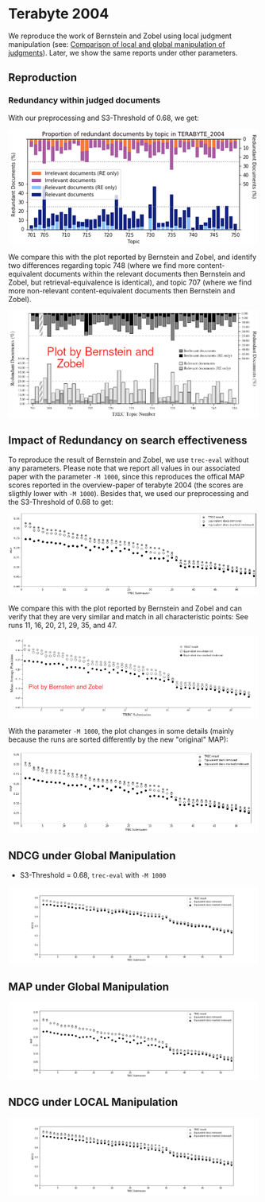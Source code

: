 # Terabyte 2004

We reproduce the work of Bernstein and Zobel using local judgment manipulation (see: [Comparison of local and global manipulation of judgments](../../comparison-local-vs-global-qrel-manipulation/README.md)). Later, we show the same reports under other parameters.

## Reproduction

### Redundancy within judged documents

With our preprocessing and S3-Threshold of 0.68, we get:

![Reproduction of Figure 5](repro/reproduced-figure-4.png)

We compare this with the plot reported by Bernstein and Zobel, and identify two differences regarding topic 748 (where we find more content-equivalent documents within the relevant documents then Bernstein and Zobel, but retrieval-equivalence is identical), and topic 707 (where we find more non-relevant content-equivalent documents then Bernstein and Zobel).

![Figure 4 From Bernstein and Zobel](repro/figure-4-bernstein-zobel.png)

## Impact of Redundancy on search effectiveness

To reproduce the result of Bernstein and Zobel, we use `trec-eval` without any parameters. Please note that we report all values in our associated paper with the parameter `-M 1000`, since this reproduces the offical MAP scores reported in the overview-paper of terabyte 2004 (the scores are sligthly lower with `-M 1000`). Besides that, we used our preprocessing and the S3-Threshold of 0.68 to get:

![Reproduction of Figure 5](repro/reproduced-figure-5-without-m-parameter.png)

We compare this with the plot reported by Bernstein and Zobel and can verify that they are very similar and match in all characteristic points: See runs 11, 16, 20, 21, 29, 35, and 47.

![Figure 5 From Bernstein and Zobel](repro/figure-5-bernstein-zobel.png)

With the parameter `-M 1000`, the plot changes in some details (mainly because the runs are sorted differently by the new "original" MAP):

![Reproduction of Figure 5](repro/reproduced-figure-5.png)

## NDCG under Global Manipulation

* S3-Threshold = 0.68, `trec-eval` with `-M 1000`

![Figure 5 NDCG + GLOBAL](global/figure-5-ndcg.png)


## MAP under Global Manipulation

![Figure 5 MAP + GLOBAL](global/figure-5-map.png)

## NDCG under LOCAL Manipulation

![Figure 5 NDCG + LOCAL](local/figure-5-ndcg.png)
